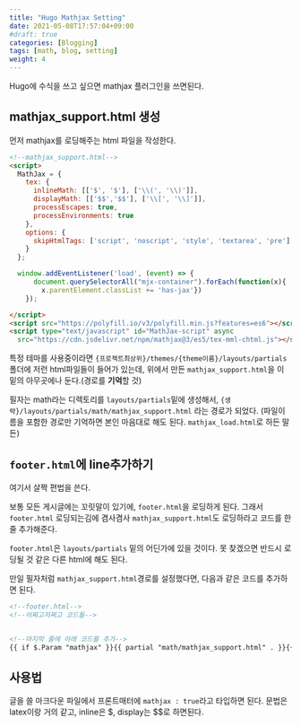 ```yaml
---
title: "Hugo Mathjax Setting"
date: 2021-05-08T17:57:04+09:00
#draft: true
categories: [Blogging]
tags: [math, blog, setting]
weight: 4
---
```


Hugo에 수식을 쓰고 싶으면 mathjax 플러그인을 쓰면된다. 

## mathjax_support.html 생성

먼저 mathjax를 로딩해주는 html 파일을 작성한다.

```html
<!--mathjax_support.html-->
<script>
  MathJax = {
    tex: {
      inlineMath: [['$', '$'], ['\\(', '\\)']],
      displayMath: [['$$','$$'], ['\\[', '\\]']],
      processEscapes: true,
      processEnvironments: true
    },
    options: {
      skipHtmlTags: ['script', 'noscript', 'style', 'textarea', 'pre']
    }
  };

  window.addEventListener('load', (event) => {
      document.querySelectorAll("mjx-container").forEach(function(x){
        x.parentElement.classList += 'has-jax'})
    });

</script>
<script src="https://polyfill.io/v3/polyfill.min.js?features=es6"></script>
<script type="text/javascript" id="MathJax-script" async
  src="https://cdn.jsdelivr.net/npm/mathjax@3/es5/tex-mml-chtml.js"></script>
```

특정 테마를 사용중이라면 `{프로젝트최상위}/themes/{theme이름}/layouts/partials` 폴더에 저런 html파일들이 들어가 있는데, 위에서 만든 `mathjax_support.html`을 이 밑의 아무곳에나 둔다.(경로를 **기억**할 것)

필자는 math라는 디렉토리를 `layouts/partials`밑에 생성해서, `{생략}/layouts/partials/math/mathjax_support.html` 라는 경로가 되었다. (파일이름을 포함한 경로만 기억하면 본인 마음대로 해도 된다. `mathjax_load.html`로 하든 말든)

## `footer.html`에 line추가하기

여기서 살짝 편법을 쓴다.

보통 모든 게시글에는 꼬릿말이 있기에, `footer.html`을 로딩하게 된다. 그래서 `footer.html` 로딩되는김에 겸사겸사 `mathjax_support.html`도 로딩하라고 코드를 한 줄 추가해준다.

`footer.html`은 `layouts/partials` 밑의 어딘가에 있을 것이다. 못 찾겠으면 반드시 로딩될 것 같은 다른 html에 해도 된다.

만일 필자처럼 `mathjax_support.html`경로를 설정했다면, 다음과 같은 코드를 추가하면 된다.

```html
<!--footer.html-->
<!--어쩌고저쩌고 코드들-->


<!--마지막 줄에 아래 코드를 추가-->
{{ if $.Param "mathjax" }}{{ partial "math/mathjax_support.html" . }}{{ end }}
```

## 사용법

글을 쓸 마크다운 파일에서 프론트매터에 `mathjax : true`라고 타입하면 된다. 문법은 latex이랑 거의 같고, inline은 $, display는 $$로 하면된다.
